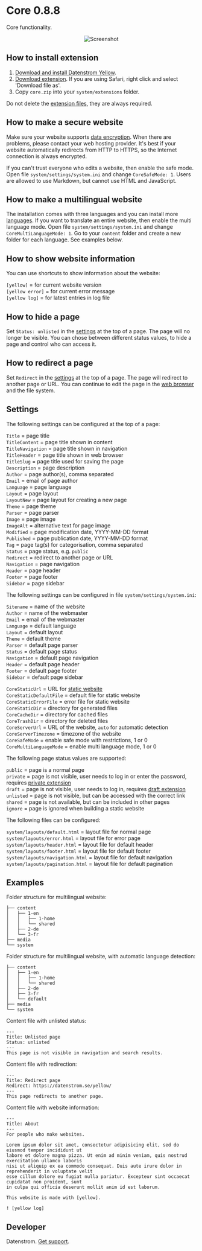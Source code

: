 Core 0.8.8
==========
Core functionality.

<p align="center"><img src="core-screenshot.png?raw=true" alt="Screenshot"></p>

## How to install extension

1. [Download and install Datenstrom Yellow](https://github.com/datenstrom/yellow/).
2. [Download extension](https://github.com/datenstrom/yellow-extensions/raw/master/zip/core.zip). If you are using Safari, right click and select 'Download file as'.
3. Copy `core.zip` into your `system/extensions` folder.

Do not delete the [extension files](extension.ini), they are always required.

## How to make a secure website

Make sure your website supports [data encryption](https://www.ssllabs.com/ssltest/). When there are problems, please contact your web hosting provider. It's best if your website automatically redirects from HTTP to HTTPS, so the Internet connection is always encrypted.

If you can't trust everyone who edits a website, then enable the safe mode. Open file `system/settings/system.ini` and change `CoreSafeMode: 1`. Users are allowed to use Markdown, but cannot use HTML and JavaScript.

## How to make a multilingual website

The installation comes with three languages and you can install more [languages](https://github.com/datenstrom/yellow-extensions/tree/master/languages). If you want to translate an entire website, then enable the multi language mode. Open file `system/settings/system.ini` and change `CoreMultiLanguageMode: 1`. Go to your `content` folder and create a new folder for each language. See examples below.

## How to show website information

You can use shortcuts to show information about the website:

`[yellow]` = for current website version  
`[yellow error]` = for current error message  
`[yellow log]` = for latest entries in log file  

## How to hide a page

Set `Status: unlisted` in the [settings](#settings) at the top of a page. The page will no longer be visible. You can chose between different status values, to hide a page and control who can access it.

## How to redirect a page

Set `Redirect` in the [settings](#settings) at the top of a page. The page will redirect to another page or URL. You can continue to edit the page in the [web browser](https://github.com/datenstrom/yellow-extensions/tree/master/features/edit) and the file system.

## Settings

The following settings can be configured at the top of a page:

`Title` = page title  
`TitleContent` = page title shown in content  
`TitleNavigation` = page title shown in navigation  
`TitleHeader` = page title shown in web browser  
`TitleSlug` = page title used for saving the page  
`Description` = page description  
`Author` = page author(s), comma separated  
`Email` = email of page author  
`Language` = page language  
`Layout` = page layout  
`LayoutNew` = page layout for creating a new page  
`Theme` = page theme  
`Parser` = page parser  
`Image` = page image  
`ImageAlt` = alternative text for page image  
`Modified` = page modification date, YYYY-MM-DD format  
`Published` = page publication date, YYYY-MM-DD format  
`Tag` = page tag(s) for categorisation, comma separated  
`Status` = page status, e.g. `public`  
`Redirect` = redirect to another page or URL  
`Navigation` = page navigation  
`Header` = page header  
`Footer` = page footer  
`Sidebar` = page sidebar  

The following settings can be configured in file `system/settings/system.ini`:

`Sitename` = name of the website  
`Author` = name of the webmaster  
`Email` = email of the webmaster  
`Language` = default language  
`Layout` = default layout  
`Theme` = default theme  
`Parser` = default page parser  
`Status` = default page status  
`Navigation` = default page navigation  
`Header` = default page header  
`Footer` = default page footer  
`Sidebar` = default page sidebar  

`CoreStaticUrl` = URL for [static website](https://github.com/datenstrom/yellow-extensions/tree/master/features/command)  
`CoreStaticDefaultFile` =  default file for static website  
`CoreStaticErrorFile` = error file for static website  
`CoreStaticDir` = directory for generated files  
`CoreCacheDir` = directory for cached files  
`CoreTrashDir` = directory for deleted files  
`CoreServerUrl` = URL of the website, `auto` for automatic detection    
`CoreServerTimezone` = timezone of the website  
`CoreSafeMode` = enable safe mode with restrictions, 1 or 0  
`CoreMultiLanguageMode` = enable multi language mode, 1 or 0  

The following page status values are supported:

`public` = page is a normal page  
`private` = page is not visible, user needs to log in or enter the password, requires [private extension](https://github.com/schulle4u/yellow-extensions-schulle4u/tree/master/private)  
`draft` = page is not visible, user needs to log in, requires [draft extension](https://github.com/datenstrom/yellow-extensions/tree/master/features/draft)  
`unlisted` = page is not visible, but can be accessed with the correct link  
`shared` = page is not available, but can be included in other pages  
`ignore` = page is ignored when building a static website  

The following files can be configured:

`system/layouts/default.html` = layout file for normal page  
`system/layouts/error.html` = layout file for error page  
`system/layouts/header.html` = layout file for default header  
`system/layouts/footer.html` = layout file for default footer  
`system/layouts/navigation.html` = layout file for default navigation  
`system/layouts/pagination.html` = layout file for default pagination  

## Examples

Folder structure for multilingual website:

~~~
├── content
│   ├── 1-en 
│   │   ├── 1-home 
│   │   └── shared    
│   ├── 2-de          
│   └── 3-fr   
├── media             
└── system  
~~~

Folder structure for multilingual website, with automatic language detection:

~~~
├── content
│   ├── 1-en 
│   │   ├── 1-home 
│   │   └── shared    
│   ├── 2-de          
│   ├── 3-fr   
│   └── default   
├── media             
└── system  
~~~

Content file with unlisted status:

    ---
    Title: Unlisted page
    Status: unlisted
    ---
    This page is not visible in navigation and search results.

Content file with redirection:

    ---
    Title: Redirect page
    Redirect: https://datenstrom.se/yellow/
    ---
    This page redirects to another page.

Content file with website information:

    ---
    Title: About
    ---
    For people who make websites.
    
    Lorem ipsum dolor sit amet, consectetur adipisicing elit, sed do eiusmod tempor incididunt ut 
    labore et dolore magna pizza. Ut enim ad minim veniam, quis nostrud exercitation ullamco laboris 
    nisi ut aliquip ex ea commodo consequat. Duis aute irure dolor in reprehenderit in voluptate velit 
    esse cillum dolore eu fugiat nulla pariatur. Excepteur sint occaecat cupidatat non proident, sunt 
    in culpa qui officia deserunt mollit anim id est laborum.
    
    This website is made with [yellow].
    
    ! [yellow log]

## Developer

Datenstrom. [Get support](https://extensions.datenstrom.se/help/).
